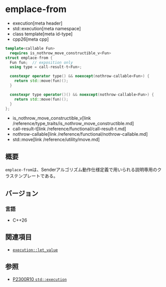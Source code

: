 # emplace-from
* execution[meta header]
* std::execution[meta namespace]
* class template[meta id-type]
* cpp26[meta cpp]

```cpp
template<callable Fun>
  requires is_nothrow_move_constructible_v<Fun>
struct emplace-from {
  Fun fun;  // exposition only
  using type = call-result-t<Fun>;

  constexpr operator type() && noexcept(nothrow-callable<Fun>) {
    return std::move(fun)();
  }

  constexpr type operator()() && noexcept(nothrow-callable<Fun>) {
    return std::move(fun)();
  }
};
```
* is_nothrow_move_constructible_v[link /reference/type_traits/is_nothrow_move_constructible.md]
* call-result-t[link /reference/functional/call-result-t.md]
* nothrow-callable[link /reference/functional/nothrow-callable.md]
* std::move[link /reference/utility/move.md]

## 概要
`emplace-from`は、Senderアルゴリズム動作仕様定義で用いられる説明専用のクラステンプレートである。


## バージョン
### 言語
- C++26

## 関連項目
- [`execution::let_value`](let_value.md)


## 参照
- [P2300R10 `std::execution`](https://www.open-std.org/jtc1/sc22/wg21/docs/papers/2024/p2300r10.html)
